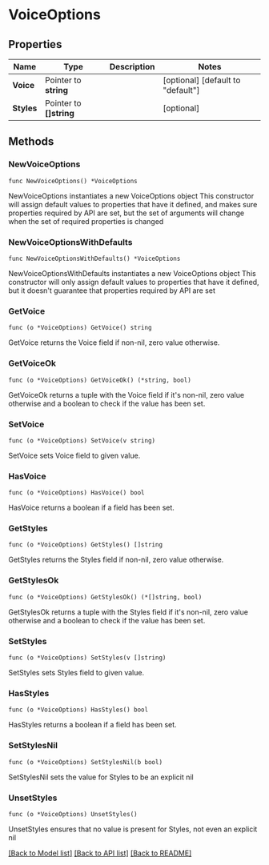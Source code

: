 # VoiceOptions

## Properties

Name | Type | Description | Notes
------------ | ------------- | ------------- | -------------
**Voice** | Pointer to **string** |  | [optional] [default to "default"]
**Styles** | Pointer to **[]string** |  | [optional] 

## Methods

### NewVoiceOptions

`func NewVoiceOptions() *VoiceOptions`

NewVoiceOptions instantiates a new VoiceOptions object
This constructor will assign default values to properties that have it defined,
and makes sure properties required by API are set, but the set of arguments
will change when the set of required properties is changed

### NewVoiceOptionsWithDefaults

`func NewVoiceOptionsWithDefaults() *VoiceOptions`

NewVoiceOptionsWithDefaults instantiates a new VoiceOptions object
This constructor will only assign default values to properties that have it defined,
but it doesn't guarantee that properties required by API are set

### GetVoice

`func (o *VoiceOptions) GetVoice() string`

GetVoice returns the Voice field if non-nil, zero value otherwise.

### GetVoiceOk

`func (o *VoiceOptions) GetVoiceOk() (*string, bool)`

GetVoiceOk returns a tuple with the Voice field if it's non-nil, zero value otherwise
and a boolean to check if the value has been set.

### SetVoice

`func (o *VoiceOptions) SetVoice(v string)`

SetVoice sets Voice field to given value.

### HasVoice

`func (o *VoiceOptions) HasVoice() bool`

HasVoice returns a boolean if a field has been set.

### GetStyles

`func (o *VoiceOptions) GetStyles() []string`

GetStyles returns the Styles field if non-nil, zero value otherwise.

### GetStylesOk

`func (o *VoiceOptions) GetStylesOk() (*[]string, bool)`

GetStylesOk returns a tuple with the Styles field if it's non-nil, zero value otherwise
and a boolean to check if the value has been set.

### SetStyles

`func (o *VoiceOptions) SetStyles(v []string)`

SetStyles sets Styles field to given value.

### HasStyles

`func (o *VoiceOptions) HasStyles() bool`

HasStyles returns a boolean if a field has been set.

### SetStylesNil

`func (o *VoiceOptions) SetStylesNil(b bool)`

 SetStylesNil sets the value for Styles to be an explicit nil

### UnsetStyles
`func (o *VoiceOptions) UnsetStyles()`

UnsetStyles ensures that no value is present for Styles, not even an explicit nil

[[Back to Model list]](../README.md#documentation-for-models) [[Back to API list]](../README.md#documentation-for-api-endpoints) [[Back to README]](../README.md)


